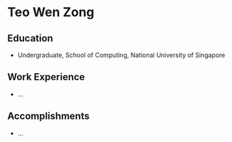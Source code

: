 # Teo Wen Zong

## Education
* Undergraduate, School of Computing, National University of Singapore

## Work Experience

* ...

## Accomplishments

* ...